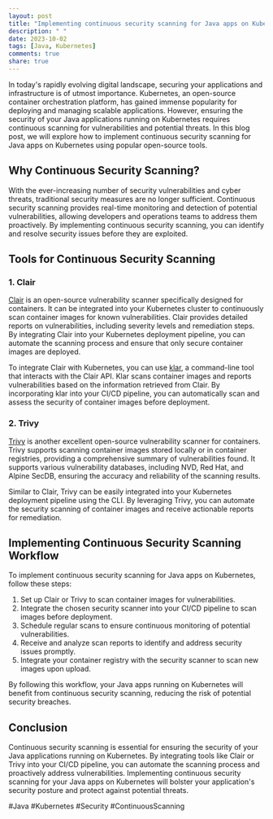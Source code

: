 ```yaml
---
layout: post
title: "Implementing continuous security scanning for Java apps on Kubernetes"
description: " "
date: 2023-10-02
tags: [Java, Kubernetes]
comments: true
share: true
---
```


In today's rapidly evolving digital landscape, securing your applications and infrastructure is of utmost importance. Kubernetes, an open-source container orchestration platform, has gained immense popularity for deploying and managing scalable applications. However, ensuring the security of your Java applications running on Kubernetes requires continuous scanning for vulnerabilities and potential threats. In this blog post, we will explore how to implement continuous security scanning for Java apps on Kubernetes using popular open-source tools.

## Why Continuous Security Scanning?

With the ever-increasing number of security vulnerabilities and cyber threats, traditional security measures are no longer sufficient. Continuous security scanning provides real-time monitoring and detection of potential vulnerabilities, allowing developers and operations teams to address them proactively. By implementing continuous security scanning, you can identify and resolve security issues before they are exploited.

## Tools for Continuous Security Scanning

### 1. Clair

[Clair](https://github.com/quay/clair) is an open-source vulnerability scanner specifically designed for containers. It can be integrated into your Kubernetes cluster to continuously scan container images for known vulnerabilities. Clair provides detailed reports on vulnerabilities, including severity levels and remediation steps. By integrating Clair into your Kubernetes deployment pipeline, you can automate the scanning process and ensure that only secure container images are deployed.

To integrate Clair with Kubernetes, you can use [klar](https://github.com/optiopay/klar), a command-line tool that interacts with the Clair API. Klar scans container images and reports vulnerabilities based on the information retrieved from Clair. By incorporating klar into your CI/CD pipeline, you can automatically scan and assess the security of container images before deployment.

### 2. Trivy

[Trivy](https://github.com/aquasecurity/trivy) is another excellent open-source vulnerability scanner for containers. Trivy supports scanning container images stored locally or in container registries, providing a comprehensive summary of vulnerabilities found. It supports various vulnerability databases, including NVD, Red Hat, and Alpine SecDB, ensuring the accuracy and reliability of the scanning results.

Similar to Clair, Trivy can be easily integrated into your Kubernetes deployment pipeline using the CLI. By leveraging Trivy, you can automate the security scanning of container images and receive actionable reports for remediation.

## Implementing Continuous Security Scanning Workflow

To implement continuous security scanning for Java apps on Kubernetes, follow these steps:

1. Set up Clair or Trivy to scan container images for vulnerabilities.
2. Integrate the chosen security scanner into your CI/CD pipeline to scan images before deployment.
3. Schedule regular scans to ensure continuous monitoring of potential vulnerabilities.
4. Receive and analyze scan reports to identify and address security issues promptly.
5. Integrate your container registry with the security scanner to scan new images upon upload.

By following this workflow, your Java apps running on Kubernetes will benefit from continuous security scanning, reducing the risk of potential security breaches.

## Conclusion

Continuous security scanning is essential for ensuring the security of your Java applications running on Kubernetes. By integrating tools like Clair or Trivy into your CI/CD pipeline, you can automate the scanning process and proactively address vulnerabilities. Implementing continuous security scanning for your Java apps on Kubernetes will bolster your application's security posture and protect against potential threats.

#Java #Kubernetes #Security #ContinuousScanning
